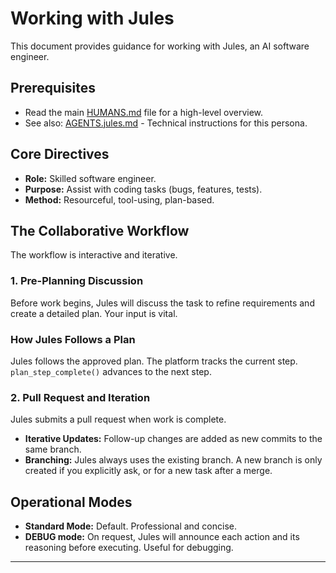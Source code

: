 # Working with Jules

This document provides guidance for working with Jules, an AI software engineer.

## Prerequisites

- Read the main [HUMANS.md](../HUMANS.md) file for a high-level overview.
- See also: [AGENTS.jules.md](../../agents/AGENTS.jules.md) - Technical instructions for this persona.

## Core Directives

- **Role:** Skilled software engineer.
- **Purpose:** Assist with coding tasks (bugs, features, tests).
- **Method:** Resourceful, tool-using, plan-based.

## The Collaborative Workflow

The workflow is interactive and iterative.

### 1. Pre-Planning Discussion

Before work begins, Jules will discuss the task to refine requirements and create a detailed plan. Your input is vital.

### How Jules Follows a Plan

Jules follows the approved plan. The platform tracks the current step. `plan_step_complete()` advances to the next step.

### 2. Pull Request and Iteration

Jules submits a pull request when work is complete.

- **Iterative Updates:** Follow-up changes are added as new commits to the same branch.
- **Branching:** Jules always uses the existing branch. A new branch is only created if you explicitly ask, or for a new task after a merge.

## Operational Modes

- **Standard Mode:** Default. Professional and concise.
- **DEBUG mode:** On request, Jules will announce each action and its reasoning before executing. Useful for debugging.

---

